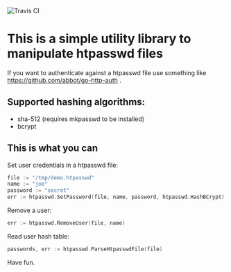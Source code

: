 ![Travis CI](https://travis-ci.org/foomo/htpasswd.svg?branch=master)

# This is a simple utility library to manipulate htpasswd files

If you want to authenticate against a htpasswd file use something like https://github.com/abbot/go-http-auth .

## Supported hashing algorithms:

- sha-512 (requires mkpasswd to be installed)
- bcrypt

## This is what you can

Set user credentials in a htpasswd file:

```Go
file := "/tmp/demo.htpasswd"
name := "joe"
password := "secret"
err := htpasswd.SetPassword(file, name, password, htpasswd.HashBCrypt)
```

Remove a user:

```Go
err := htpasswd.RemoveUser(file, name)
```

Read user hash table:

```Go
passwords, err := htpasswd.ParseHtpasswdFile(file)
```

Have fun.
